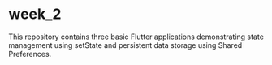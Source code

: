 # week_2
This repository contains three basic Flutter applications demonstrating state management using setState and persistent data storage using Shared Preferences.
